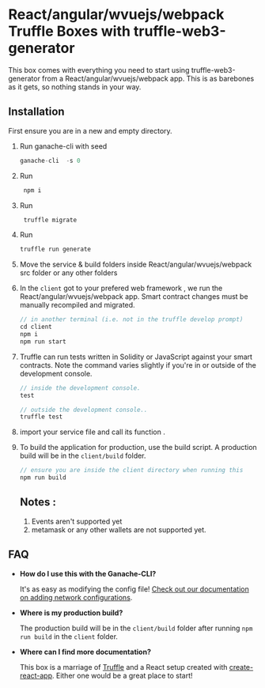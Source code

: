 # React/angular/wvuejs/webpack Truffle Boxes with truffle-web3-generator 

This box comes with everything you need to start using truffle-web3-generator from a React/angular/wvuejs/webpack app. This is as barebones as it gets, so nothing stands in your way.

## Installation

First ensure you are in a new and empty directory.

1. Run ganache-cli with seed 
     ```javascript
    ganache-cli  -s 0
    ```

2. Run 
   ```javascript
    npm i
    ```


3. Run
   ```javascript
    truffle migrate
    ```
   
4. Run
    ```javascript
    truffle run generate
    ```

5. Move the service & build folders inside React/angular/wvuejs/webpack src folder or any other folders 
    

6. In the `client` got to your prefered web framework , we run the React/angular/wvuejs/webpack app. Smart contract changes must be manually recompiled and migrated.
    ```javascript
    // in another terminal (i.e. not in the truffle develop prompt)
    cd client
    npm i
    npm run start
    ```

7. Truffle can run tests written in Solidity or JavaScript against your smart contracts. Note the command varies slightly if you're in or outside of the development console.
    ```javascript
    // inside the development console.
    test

    // outside the development console..
    truffle test
    ```

8. import your service file and call its function .
   

9. To build the application for production, use the build script. A production build will be in the `client/build` folder.
    ```javascript
    // ensure you are inside the client directory when running this
    npm run build
    ```
   ## Notes :
   1.  Events aren't supported yet
   2.  metamask or any other wallets are not supported yet. 

## FAQ

* __How do I use this with the Ganache-CLI?__

    It's as easy as modifying the config file! [Check out our documentation on adding network configurations](http://truffleframework.com/docs/advanced/configuration#networks).

* __Where is my production build?__

    The production build will be in the `client/build` folder after running `npm run build` in the `client` folder.

* __Where can I find more documentation?__

    This box is a marriage of [Truffle](http://truffleframework.com/) and a React setup created with [create-react-app](https://github.com/facebookincubator/create-react-app/blob/master/packages/react-scripts/template/README.md). Either one would be a great place to start!
